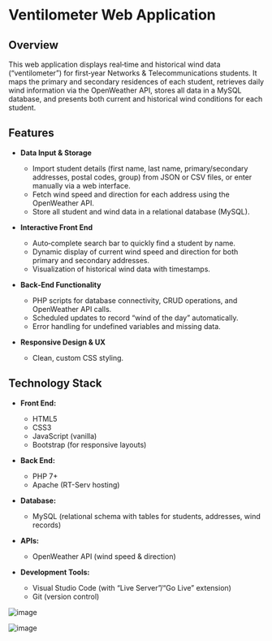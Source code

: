 # Ventilometer Web Application

## Overview
This web application displays real‐time and historical wind data (“ventilometer”) for first‐year Networks & Telecommunications students. It maps the primary and secondary residences of each student, retrieves daily wind information via the OpenWeather API, stores all data in a MySQL database, and presents both current and historical wind conditions for each student.

## Features
- **Data Input & Storage**
  - Import student details (first name, last name, primary/secondary addresses, postal codes, group) from JSON or CSV files, or enter manually via a web interface.
  - Fetch wind speed and direction for each address using the OpenWeather API.
  - Store all student and wind data in a relational database (MySQL).

- **Interactive Front End**
  - Auto‐complete search bar to quickly find a student by name.
  - Dynamic display of current wind speed and direction for both primary and secondary addresses.
  - Visualization of historical wind data with timestamps.

- **Back‐End Functionality**
  - PHP scripts for database connectivity, CRUD operations, and OpenWeather API calls.
  - Scheduled updates to record “wind of the day” automatically.
  - Error handling for undefined variables and missing data.

- **Responsive Design & UX**
  - Clean, custom CSS styling.

## Technology Stack
- **Front End:**  
  - HTML5  
  - CSS3  
  - JavaScript (vanilla)  
  - Bootstrap (for responsive layouts)

- **Back End:**  
  - PHP 7+  
  - Apache (RT-Serv hosting)

- **Database:**  
  - MySQL (relational schema with tables for students, addresses, wind records)

- **APIs:**  
  - OpenWeather API (wind speed & direction)

- **Development Tools:**  
  - Visual Studio Code (with “Live Server”/“Go Live” extension)  
  - Git (version control)
  
![image](https://github.com/user-attachments/assets/e6ac7526-d727-4fdf-a295-a05cac4beb2b)

![image](https://github.com/user-attachments/assets/4a114773-6dc1-48b2-8881-e64b99c27349)

